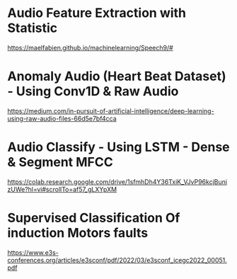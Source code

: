 # Audio Feature Extraction with Statistic
https://maelfabien.github.io/machinelearning/Speech9/#

# Anomaly Audio (Heart Beat Dataset) - Using Conv1D & Raw Audio 
https://medium.com/in-pursuit-of-artificial-intelligence/deep-learning-using-raw-audio-files-66d5e7bf4cca
# Audio Classify - Using LSTM - Dense & Segment MFCC
https://colab.research.google.com/drive/1sfmhDh4Y36TxiK_VJvP96kcjBunizUWe?hl=vi#scrollTo=af57_gLXYpXM
# Supervised Classification Of induction Motors faults
https://www.e3s-conferences.org/articles/e3sconf/pdf/2022/03/e3sconf_icegc2022_00051.pdf
